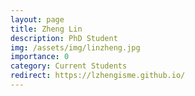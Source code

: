 ```yaml
---
layout: page
title: Zheng Lin
description: PhD Student
img: /assets/img/linzheng.jpg
importance: 0
category: Current Students
redirect: https://lzhengisme.github.io/
---
```

